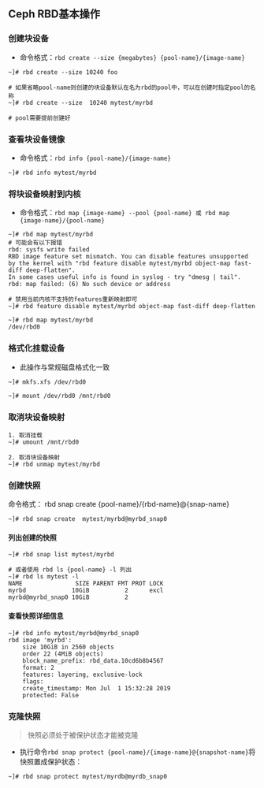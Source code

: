 ## Ceph RBD基本操作

### 创建块设备

* 命令格式：`rbd create --size {megabytes} {pool-name}/{image-name}`
```
~]# rbd create --size 10240 foo

# 如果省略pool-name则创建的块设备默认在名为rbd的pool中，可以在创建时指定pool的名称
~]# rbd create --size  10240 mytest/myrbd

# pool需要提前创建好
```

### 查看块设备镜像
* 命令格式：`rbd info {pool-name}/{image-name}`
```
~]# rbd info mytest/myrbd
```

### 将块设备映射到内核
* 命令格式：`rbd map {image-name} --pool {pool-name} 或 rbd map {image-name}/{pool-name}`
```
~]# rbd map mytest/myrbd 
# 可能会有以下报错
rbd: sysfs write failed
RBD image feature set mismatch. You can disable features unsupported by the kernel with "rbd feature disable mytest/myrbd object-map fast-diff deep-flatten".
In some cases useful info is found in syslog - try "dmesg | tail".
rbd: map failed: (6) No such device or address

# 禁用当前内核不支持的features重新映射即可
~]# rbd feature disable mytest/myrbd object-map fast-diff deep-flatten

~]# rbd map mytest/myrbd
/dev/rbd0
```

### 格式化挂载设备
* 此操作与常规磁盘格式化一致
```
~]# mkfs.xfs /dev/rbd0

~]# mount /dev/rbd0 /mnt/rbd0
```

### 取消块设备映射
```
1. 取消挂载
~]# umount /mnt/rbd0

2. 取消块设备映射
~]# rbd unmap mytest/myrbd 
```

### 创建快照
命令格式： rbd snap create {pool-name}/{rbd-name}@{snap-name}
```
~]# rbd snap create  mytest/myrbd@myrbd_snap0
```

#### 列出创建的快照
```
~]# rbd snap list mytest/myrbd

# 或者使用 rbd ls {pool-name} -l 列出
~]# rbd ls mytest -l
NAME               SIZE PARENT FMT PROT LOCK 
myrbd             10GiB          2      excl 
myrbd@myrbd_snap0 10GiB          2         

```
#### 查看快照详细信息
```
~]# rbd info mytest/myrbd@myrbd_snap0
rbd image 'myrbd':
	size 10GiB in 2560 objects
	order 22 (4MiB objects)
	block_name_prefix: rbd_data.10cd6b8b4567
	format: 2
	features: layering, exclusive-lock
	flags: 
	create_timestamp: Mon Jul  1 15:32:28 2019
	protected: False

```

### 克隆快照
> 快照必须处于被保护状态才能被克隆
* 执行命令`rbd snap protect {pool-name}/{image-name}@{snapshot-name}`将快照置成保护状态：

```
~]# rbd snap protect mytest/myrdb@myrdb_snap0
```
